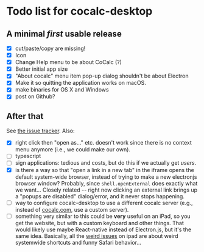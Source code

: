 # Todo list for cocalc-desktop

## A minimal _**first**_ usable release

- [x] cut/paste/copy are missing!
- [x] Icon
- [x] Change Help menu to be about CoCalc (?)
- [x] Better initial app size
- [x]  "About cocalc" menu item pop-up dialog shouldn't be about Electron
- [x] Make it so quitting the application works on macOS.
- [x] make binaries for OS X and Windows
- [x] post on Github?

## After that

See [the issue tracker](https://github.com/sagemathinc/cocalc-desktop/issues).  Also:

- [x] right click then "open as..." etc. doesn't work since there is no context menu anymore (i.e., we could make our own). 
- [ ] typescript
- [ ] sign applications: tedious and costs, but do this if we actually get _users_.
- [x] is there a way so that "open a link in a new tab" in the iframe opens the default system-wide browser, instead of trying to make a new electronjs browser window? Probably, since `shell.openExternal` does exactly what we want... Closely related -- right now clicking an external link brings up a "popups are disabled" dialog/error, and it never stops happening.
- [ ] way to configure cocalc-desktop to use a different cocalc server (e.g., instead of [cocalc.com](http://cocalc.com), use a custom server).
- [ ] something very similar to this could be **very** useful on an iPad, so you get the website, but with a custom keyboard and other things.  That would likely use maybe React-native instead of Electron.js, but it's the same idea.  Basically, all the [weird issues](https://github.com/sagemathinc/cocalc/issues?q=is%3Aissue+is%3Aopen+ipad) on ipad are about weird systemwide shortcuts and funny Safari behavior...
